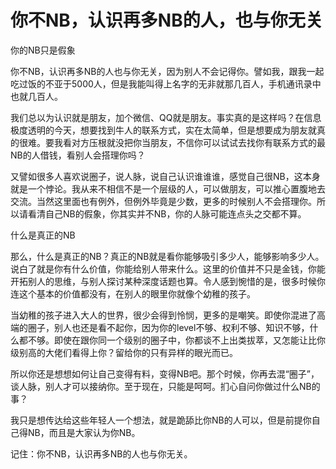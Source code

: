 # 你不NB，认识再多NB的人，也与你无关

你的NB只是假象 

你不NB，认识再多NB的人也与你无关，因为别人不会记得你。譬如我，跟我一起吃过饭的不亚于5000人，但是我能叫得上名字的无非就那几百人，手机通讯录中也就几百人。 

我们总以为认识就是朋友，加个微信、QQ就是朋友。事实真的是这样吗？在信息极度透明的今天，想要找到牛人的联系方式，实在太简单，但是想要成为朋友就真的很难。要我看对方压根就没把你当朋友，不信你可以试试去找你有联系方式的最NB的人借钱，看别人会搭理你吗？ 

又譬如很多人喜欢说圈子，说人脉，说自己认识谁谁谁，感觉自己很NB，这本身就是一个悖论。我从来不相信不是一个层级的人，可以做朋友，可以推心置腹地去交流。当然这里面也有例外，但例外毕竟是少数，更多的时候别人不会搭理你。所以请看清自己NB的假象，你其实并不NB，你的人脉可能连点头之交都不算。 

什么是真正的NB 

那么，什么是真正的NB？真正的NB就是看你能够吸引多少人，能够影响多少人。说白了就是你有什么价值，你能给别人带来什么。这里的价值并不只是金钱，你能开拓别人的思维，与别人探讨某种深度话题也算。令人感到惋惜的是，很多时候你连这个基本的价值都没有，在别人的眼里你就像个幼稚的孩子。 

当幼稚的孩子进入大人的世界，很少会得到怜悯，更多的是嘲笑。即使你混进了高端的圈子，别人也还是看不起你，因为你的level不够、权利不够、知识不够，什么都不够。即使在跟你同一个级别的圈子中，你都谈不上出类拔萃，又怎能让比你级别高的大佬们看得上你？留给你的只有异样的眼光而已。 

所以你还是想想如何让自己变得有料，变得NB吧。那个时候，你再去混“圈子”，谈人脉，别人才可以接纳你。至于现在，只能是呵呵。扪心自问你做过什么NB的事？ 

我只是想传达给这些年轻人一个想法，就是跪舔比你NB的人可以，但是前提你自己得NB，而且是大家认为你NB。 

记住：你不NB，认识再多NB的人也与你无关。